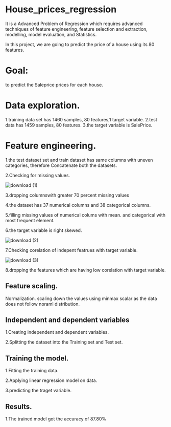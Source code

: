 
# House_prices_regression

It is a Advanced Problem of Regression which requires advanced techniques of feature engineering, 
feature selection and extraction, modelling, model evaluation, and Statistics.

In this project, we are going to predict the price of a house using its 80 features.

# Goal:
to predict the Saleprice prices for each house.

# Data exploration.
1.training data set has 1460 samples, 80 features,1 target variable.
2.test data has 1459 samples, 80 features.
3.the target variable is SalePrice.

# Feature engineering.
1.the test dataset set and train dataset has same columns with uneven categories, therefore Concatenate both the datasets.

2.Checking for missing values.

![download (1)](https://user-images.githubusercontent.com/95433685/147868315-e3ea1984-8e0e-44ef-b57d-9d1aab18f466.png)

3.dropping columnswith greater 70 percent missing values

4.the dataset has 37 numerical columns and 38 categorical columns.

5.filling  missing values of numerical colums with mean.
and categorical with most frequent element.

6.the target variable is right skewed.

![download (2)](https://user-images.githubusercontent.com/95433685/147868732-ae0b5104-fa9a-4489-84bb-59b6500f4c70.png)

7.Checking corelation of indepent featrues with target variable.

![download (3)](https://user-images.githubusercontent.com/95433685/147868783-b9b1cd61-caaa-4c7e-842f-b45d5af54ea2.png)

8.dropping the features which are having low corelation with target variable.

## Feature scaling.

Normalization.
scaling down the values using minmax scalar as the data does not follow noraml distribution.

## Independent and dependent variables

1.Creating independent and dependent variables.

2.Splitting the dataset into the Training set and Test set.
## Training the model.
1.Fitting the training data.

2.Applying linear regression model on data.

3.predicting the traget variable.



## Results.

1.The trained model got the accuracy of 87.80%
